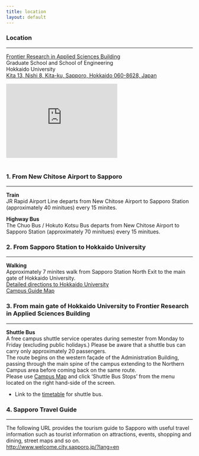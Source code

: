 ```yaml
---
title: location
layout: default
---
```

<!-- MAIN CONTENT -->
<div id="main_content_wrap" class="outer">
  <section id="main_content" class="inner">
    <h3 id="location">Location</h3>
    <hr>
      <p><a href="http://www.oia.hokudai.ac.jp/maps/?p=sapporo">Frontier Research in Applied Sciences                   Building</a><br>
          Graduate School and School of Engineering<br>
          Hokkaido University<br>
          <a href="https://goo.gl/maps/JtP1MdrwH5U2">Kita 13, Nishi 8, Kita-ku, Sapporo, Hokkaido 060-8628,              Japan</a></p>
            <div id="ggmap"><iframe src="https://www.google.com/maps/embed?pb=!1m18!1m12!1m3!1d2060.7424234830823!2d141.34175906700744!3d43.0765595             30617565!2m3!1f0!2f0!3f0!3m2!1i1024!2i768!4f13.1!3m3!1m2!1s0x0%3A0x0!2zNDPCsDA0JzQwLjciTiAxNDHCsDIw             JzI0LjEiRQ!5e0!3m2!1sen!2sjp!4v1442329400468" width="300" height="200" frameborder="0"         style="border:0" allowfullscreen></iframe>
            </div><br>
  <h3 id="location">1. From New Chitose Airport to Sapporo</h3> 
  <hr>
    <p><strong>Train</strong><br>
      JR Rapid Airport Line departs from New Chitose Airport to Sapporo Station (approximately 40 minitues)           every 15 minites.</p>

  <p><strong>Highway Bus</strong><br>
      The Chuo Bus / Hokuto Kotsu Bus departs from New Chitose Airport to Sapporo Station (approximately 70   minitues) every 15 minitues.</p>

  <h3 id="location">2. From Sapporo Station to Hokkaido University</h3>
  <hr>
    <p><strong>Walking</strong><br>
      Approximately 7 minites walk from Sapporo Station North Exit to the main gate of Hokkaido University.<br>
      <a href="http://www.oia.hokudai.ac.jp/about/visitors-access-maps/sapporo-campus-map/">Detailed directions       to Hokkaido University</a><br>
      <a href="https://www.oia.hokudai.ac.jp/wp-content/uploads/2015/08/2015-%E8%8B%B1%E8%AA%9E%E7%89%88%E3%82%       AD%E3%83%A3%E3%83%B3%E3%83%91%E3%82%B9%E3%83%9E%E3%83%83%E3%83%97%E6%9C%80%E7%B5%82.pdf">Campus Guide          Map</a></p>

  <h3 id="location">3. From main gate of Hokkaido University to Frontier Research in Applied Sciences Building</h3>
  <hr>
  <p><strong>Shuttle Bus</strong><br>
    A free campus shuttle service operates during semester from Monday to Friday (excluding public       holidays.) Please be aware that a shuttle bus can carry only approximately 20 passengers.<br> 
    The route begins on the western façade of the Administration Building, passing through the main spine of       the campus extending to the Northern Campus area before coming back on the same route.<br>
    Please use <a href="http://www.oia.hokudai.ac.jp/maps/?p=sapporo">Campus Map</a> and click ‘Shuttle Bus        Stops’ from the menu located on the right hand-side of the screen.<br>
   <ul>
      <li>Link to the <a href="https://www.oia.hokudai.ac.jp/wp-content/uploads/2013/08/5.2013-Bus-time-tableHokkaido     -University.pdf">timetable</a> for shuttle bus.
      </li>
   </ul>
    </p>
    

  <h3 id="location">4. Sapporo Travel Guide </h3>
  <hr>    
  <p>The following URL provides the tourism guide to Sapporo with useful travel information such as tourist information on attractions, events, shopping and dining, street maps and so on.<br>  
  <a href="http://www.welcome.city.sapporo.jp/?lang=en">http://www.welcome.city.sapporo.jp/?lang=en</a></p>

</div>



 
